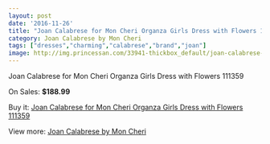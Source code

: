 ```yaml
---
layout: post
date: '2016-11-26'
title: "Joan Calabrese for Mon Cheri Organza Girls Dress with Flowers 111359"
category: Joan Calabrese by Mon Cheri
tags: ["dresses","charming","calabrese","brand","joan"]
image: http://img.princessan.com/33941-thickbox_default/joan-calabrese-for-mon-cheri-organza-girls-dress-with-flowers-111359.jpg
---
```

Joan Calabrese for Mon Cheri Organza Girls Dress with Flowers 111359

On Sales: **$188.99**
<a href="https://www.princessan.com/en/15823-joan-calabrese-for-mon-cheri-organza-girls-dress-with-flowers-111359.html"><amp-img layout="responsive" width="600" height="600" src="//img.princessan.com/33941-thickbox_default/joan-calabrese-for-mon-cheri-organza-girls-dress-with-flowers-111359.jpg" alt="Joan Calabrese for Mon Cheri Organza Girls Dress with Flowers 111359 0" /></a>

Buy it: [Joan Calabrese for Mon Cheri Organza Girls Dress with Flowers 111359](https://www.princessan.com/en/15823-joan-calabrese-for-mon-cheri-organza-girls-dress-with-flowers-111359.html "Joan Calabrese for Mon Cheri Organza Girls Dress with Flowers 111359")

View more: [Joan Calabrese by Mon Cheri](https://www.princessan.com/en/118- "Joan Calabrese by Mon Cheri")
